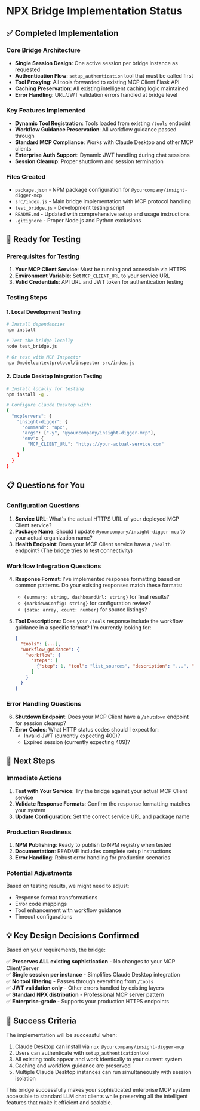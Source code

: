 # NPX Bridge Implementation Status

## ✅ Completed Implementation

### Core Bridge Architecture
- **Single Session Design**: One active session per bridge instance as requested
- **Authentication Flow**: `setup_authentication` tool that must be called first
- **Tool Proxying**: All tools forwarded to existing MCP Client Flask API
- **Caching Preservation**: All existing intelligent caching logic maintained
- **Error Handling**: URL/JWT validation errors handled at bridge level

### Key Features Implemented
- **Dynamic Tool Registration**: Tools loaded from existing `/tools` endpoint
- **Workflow Guidance Preservation**: All workflow guidance passed through
- **Standard MCP Compliance**: Works with Claude Desktop and other MCP clients
- **Enterprise Auth Support**: Dynamic JWT handling during chat sessions
- **Session Cleanup**: Proper shutdown and session termination

### Files Created
- `package.json` - NPM package configuration for `@yourcompany/insight-digger-mcp`
- `src/index.js` - Main bridge implementation with MCP protocol handling
- `test_bridge.js` - Development testing script
- `README.md` - Updated with comprehensive setup and usage instructions
- `.gitignore` - Proper Node.js and Python exclusions

## 🚀 Ready for Testing

### Prerequisites for Testing
1. **Your MCP Client Service**: Must be running and accessible via HTTPS
2. **Environment Variable**: Set `MCP_CLIENT_URL` to your service URL
3. **Valid Credentials**: API URL and JWT token for authentication testing

### Testing Steps

#### 1. Local Development Testing
```bash
# Install dependencies
npm install

# Test the bridge locally
node test_bridge.js

# Or test with MCP Inspector
npx @modelcontextprotocol/inspector src/index.js
```

#### 2. Claude Desktop Integration Testing
```bash
# Install locally for testing
npm install -g .

# Configure Claude Desktop with:
{
  "mcpServers": {
    "insight-digger": {
      "command": "npx",
      "args": ["-y", "@yourcompany/insight-digger-mcp"],
      "env": {
        "MCP_CLIENT_URL": "https://your-actual-service.com"
      }
    }
  }
}
```

## 📋 Questions for You

### Configuration Questions
1. **Service URL**: What's the actual HTTPS URL of your deployed MCP Client service?
2. **Package Name**: Should I update `@yourcompany/insight-digger-mcp` to your actual organization name?
3. **Health Endpoint**: Does your MCP Client service have a `/health` endpoint? (The bridge tries to test connectivity)

### Workflow Integration Questions  
4. **Response Format**: I've implemented response formatting based on common patterns. Do your existing responses match these formats:
   - `{summary: string, dashboardUrl: string}` for final results?
   - `{markdownConfig: string}` for configuration review?
   - `{data: array, count: number}` for source listings?

5. **Tool Descriptions**: Does your `/tools` response include the workflow guidance in a specific format? I'm currently looking for:
   ```json
   {
     "tools": [...],
     "workflow_guidance": {
       "workflow": {
         "steps": [
           {"step": 1, "tool": "list_sources", "description": "...", "guidance": "..."}
         ]
       }
     }
   }
   ```

### Error Handling Questions
6. **Shutdown Endpoint**: Does your MCP Client have a `/shutdown` endpoint for session cleanup?
7. **Error Codes**: What HTTP status codes should I expect for:
   - Invalid JWT (currently expecting 400)?
   - Expired session (currently expecting 409)?

## 🔄 Next Steps

### Immediate Actions
1. **Test with Your Service**: Try the bridge against your actual MCP Client service
2. **Validate Response Formats**: Confirm the response formatting matches your system
3. **Update Configuration**: Set the correct service URL and package name

### Production Readiness
1. **NPM Publishing**: Ready to publish to NPM registry when tested
2. **Documentation**: README includes complete setup instructions
3. **Error Handling**: Robust error handling for production scenarios

### Potential Adjustments
Based on testing results, we might need to adjust:
- Response format transformations
- Error code mappings
- Tool enhancement with workflow guidance
- Timeout configurations

## 💡 Key Design Decisions Confirmed

Based on your requirements, the bridge:

✅ **Preserves ALL existing sophistication** - No changes to your MCP Client/Server  
✅ **Single session per instance** - Simplifies Claude Desktop integration  
✅ **No tool filtering** - Passes through everything from `/tools`  
✅ **JWT validation only** - Other errors handled by existing layers  
✅ **Standard NPX distribution** - Professional MCP server pattern  
✅ **Enterprise-grade** - Supports your production HTTPS endpoints  

## 🎯 Success Criteria

The implementation will be successful when:
1. Claude Desktop can install via `npx @yourcompany/insight-digger-mcp`
2. Users can authenticate with `setup_authentication` tool
3. All existing tools appear and work identically to your current system
4. Caching and workflow guidance are preserved
5. Multiple Claude Desktop instances can run simultaneously with session isolation

This bridge successfully makes your sophisticated enterprise MCP system accessible to standard LLM chat clients while preserving all the intelligent features that make it efficient and scalable. 